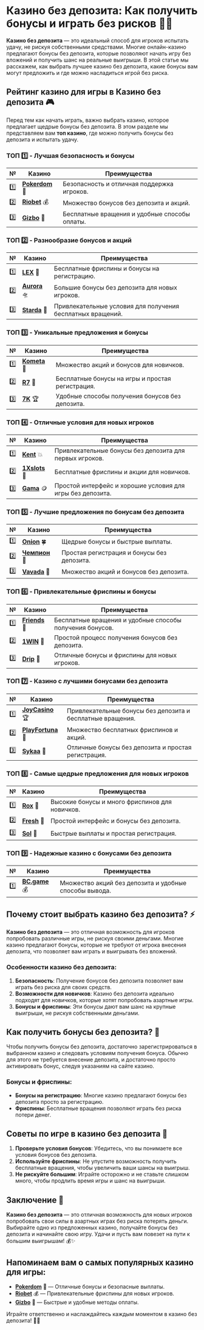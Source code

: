 # Казино без депозита: Как получить бонусы и играть без рисков 🎰💸

**Казино без депозита** — это идеальный способ для игроков испытать удачу, не рискуя собственными средствами. Многие онлайн-казино предлагают бонусы без депозита, которые позволяют начать игру без вложений и получить шанс на реальные выигрыши. В этой статье мы расскажем, как выбрать лучшее казино без депозита, какие бонусы вам могут предложить и где можно насладиться игрой без риска.

## Рейтинг казино для игры в **Казино без депозита** 🎮

Перед тем как начать играть, важно выбрать казино, которое предлагает щедрые бонусы без депозита. В этом разделе мы представляем вам **топ казино**, где можно получить бонусы без депозита и испытать удачу.

### ТОП 1️⃣ - Лучшая безопасность и бонусы

| №  | Казино | Преимущества |
|----|--------|--------------|
| 1️⃣ | [**Pokerdom**](https://brandplay.link/4k77v2yx) 🎉 | Безопасность и отличная поддержка игроков. |
| 2️⃣ | [**Riobet**](https://brandplay.link/7xBLTPyj) 💰 | Множество бонусов без депозита и акций. |
| 3️⃣ | [**Gizbo**](https://brandplay.link/bprXw4YV) 🎁 | Бесплатные вращения и удобные способы оплаты. |

### ТОП 2️⃣ - Разнообразие бонусов и акций

| №  | Казино | Преимущества |
|----|--------|--------------|
| 1️⃣ | [**LEX**](https://brandplay.link/zW4hdDFV) 🎲 | Бесплатные фриспины и бонусы на регистрацию. |
| 2️⃣ | [**Aurora**](https://10trafic-stat2.com/click/668546556bcc6313411604bd/6766/13032/subaccount) 🛸 | Большие бонусы без депозита для новых игроков. |
| 3️⃣ | [**Starda**](https://brandplay.link/fB7xwRFL) 🎉 | Привлекательные условия для получения бесплатных вращений. |

### ТОП 3️⃣ - Уникальные предложения и бонусы

| №  | Казино | Преимущества |
|----|--------|--------------|
| 1️⃣ | [**Kometa**](https://brandplay.link/8ZymQJV8) 💎 | Множество акций и бонусов для новичков. |
| 2️⃣ | [**R7**](https://brandplay.link/bMd3Yjsw) 🎯 | Бесплатные бонусы на игры и простая регистрация. |
| 3️⃣ | [**7K**](https://brandplay.link/BvQyFShp) 🏆 | Удобные способы получения бонусов без депозита. |

### ТОП 4️⃣ - Отличные условия для новых игроков

| №  | Казино | Преимущества |
|----|--------|--------------|
| 1️⃣ | [**Kent**](https://brandplay.link/Fv2WP3js) 💥 | Привлекательные бонусы без депозита для первых игроков. |
| 2️⃣ | [**1Xslots**](https://brandplay.link/hSB1khtr) 🏅 | Бесплатные фриспины и акции для новичков. |
| 3️⃣ | [**Gama**](https://brandplay.link/j6NMKsDz) 🪙 | Простой интерфейс и хорошие условия для игры без депозита. |

### ТОП 5️⃣ - Лучшие предложения по бонусам без депозита

| №  | Казино | Преимущества |
|----|--------|--------------|
| 1️⃣ | [**Onion**](https://brandplay.link/zBGRVpQ9) 🍀 | Щедрые бонусы и быстрые выплаты. |
| 2️⃣ | [**Чемпион**](https://temon-gter.cfd/go/lRq?p80412p304504pcc44t17455) 🏅 | Простая регистрация и бонусы без депозита. |
| 3️⃣ | [**Vavada**](https://vavadapartner.pro/?promo=ea5c9275-6854-4505-94fc-95ab18221945-linkb2) 🎁 | Множество акций и бонусов без депозита. |

### ТОП 6️⃣ - Привлекательные фриспины и бонусы

| №  | Казино | Преимущества |
|----|--------|--------------|
| 1️⃣ | [**Friends**](https://gofriends.vc/linkb2) 🎰 | Бесплатные вращения и удобные способы получения бонусов. |
| 2️⃣ | [**1WIN**](https://brandplay.link/smXVpBbG) 💸 | Простой процесс получения бонусов без депозита. |
| 3️⃣ | [**Drip**](https://drp-ircp01.com/c07e6a3db) 🤑 | Отличные бонусы и фриспины для новых игроков. |

### ТОП 7️⃣ - Казино с лучшими бонусами без депозита

| №  | Казино | Преимущества |
|----|--------|--------------|
| 1️⃣ | [**JoyCasino**](https://rpc30.call2me.pro/?/ru/registration?apkpop=0&partner=p24970p3291217pc98f) 🏆 | Привлекательные бонусы без депозита и бесплатные вращения. |
| 2️⃣ | [**PlayFortuna**](https://fortunapromo.net/alt/playfortuna/registration?0dc4a9362a71feb7e3f165fb8e766f70) 🎉 | Множество бесплатных фриспинов и акций. |
| 3️⃣ | [**Sykaa**](https://s-two-way.com/?source=linkb2&pid=30697) 💎 | Отличные бонусы без депозита и простая регистрация. |

### ТОП 8️⃣ - Самые щедрые предложения для новых игроков

| №  | Казино | Преимущества |
|----|--------|--------------|
| 1️⃣ | [**Rox**](https://rox-pvwfpjgcxe.com/cb1ee18a5) 🎯 | Высокие бонусы и много фриспинов для новичков. |
| 2️⃣ | [**Fresh**](https://fresh-eumwkxwao.com/c3f7b485d) 🎰 | Простой интерфейс и бонусы без депозита. |
| 3️⃣ | [**Sol**](https://sol-mmtdzfbaco.com/cb2415bca) 🏅 | Быстрые выплаты и простая регистрация. |

### ТОП 9️⃣ - Надежные казино с бонусами без депозита

| №  | Казино | Преимущества |
|----|--------|--------------|
| 1️⃣ | [**BC.game**](https://partnerbcgame.com/dcc53d441) 💰 | Множество акций без депозита и удобные способы вывода. |

## Почему стоит выбрать казино без депозита? ⚡

**Казино без депозита** — это отличная возможность для игроков попробовать различные игры, не рискуя своими деньгами. Многие казино предлагают бонусы, которые не требуют от игрока внесения депозита, что позволяет вам играть и выигрывать без вложений.

### Особенности казино без депозита:
1. **Безопасность**: Получение бонусов без депозита позволяет вам играть без риска для своих средств.
2. **Возможности для новичков**: Казино без депозита идеально подходят для новичков, которые хотят попробовать азартные игры.
3. **Бонусы и фриспины**: Эти бонусы дают вам шанс на крупные выигрыши, не рискуя собственными деньгами.

## Как получить бонусы без депозита? 🎰

Чтобы получить бонусы без депозита, достаточно зарегистрироваться в выбранном казино и следовать условиям получения бонуса. Обычно для этого не требуется внесение депозита, и достаточно просто активировать бонус, следуя указаниям на сайте казино.

### Бонусы и фриспины:
- **Бонусы на регистрацию**: Многие казино предлагают бонусы без депозита просто за регистрацию.
- **Фриспины**: Бесплатные вращения позволяют играть без риска потери денег.

## Советы по игре в казино без депозита 🧠

1. **Проверьте условия бонусов**: Убедитесь, что вы понимаете все условия бонусов без депозита.
2. **Используйте фриспины**: Не упустите возможность получить бесплатные вращения, чтобы увеличить ваши шансы на выигрыш.
3. **Не рискуйте большим**: Играйте осторожно и не ставьте слишком много, чтобы продлить время игры и шанс на выигрыши.

## Заключение 🌟

**Казино без депозита** — это отличная возможность для новых игроков попробовать свои силы в азартных играх без риска потерять деньги. Выбирайте одно из предложенных казино, получайте бонусы без депозита и начинайте свою игру. Удачи и пусть вам повезет на пути к большим выигрышам! 💰✨

## Напоминаем вам о самых популярных казино для игры:

- [**Pokerdom**](https://brandplay.link/4k77v2yx) 🎉 — Отличные бонусы и безопасные выплаты.
- [**Riobet**](https://brandplay.link/7xBLTPyj) 💰 — Привлекательные фриспины для новых игроков.
- [**Gizbo**](https://brandplay.link/bprXw4YV) 🎁 — Быстрые и удобные методы оплаты.

Играйте ответственно и наслаждайтесь каждым моментом в казино без депозита! 🎰💸
